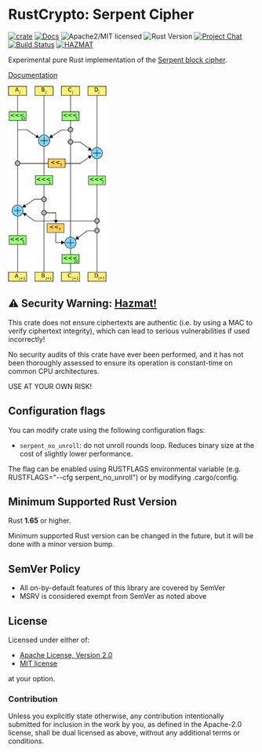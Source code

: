 # RustCrypto: Serpent Cipher

[![crate][crate-image]][crate-link]
[![Docs][docs-image]][docs-link]
![Apache2/MIT licensed][license-image]
![Rust Version][rustc-image]
[![Project Chat][chat-image]][chat-link]
[![Build Status][build-image]][build-link]
[![HAZMAT][hazmat-image]][hazmat-link]

Experimental pure Rust implementation of the [Serpent block cipher][1].

[Documentation][docs-link]

<img src="https://raw.githubusercontent.com/RustCrypto/meta/master/img/block-ciphers/serpent.png" width="200px">

## ⚠️ Security Warning: [Hazmat!][hazmat-link]

This crate does not ensure ciphertexts are authentic (i.e. by using a MAC to
verify ciphertext integrity), which can lead to serious vulnerabilities
if used incorrectly!

No security audits of this crate have ever been performed, and it has not been
thoroughly assessed to ensure its operation is constant-time on common CPU
architectures.

USE AT YOUR OWN RISK!

## Configuration flags

You can modify crate using the following configuration flags:

- `serpent_no_unroll`: do not unroll rounds loop. Reduces binary size at the cost of slightly lower performance.

The flag can be enabled using RUSTFLAGS environmental variable (e.g. RUSTFLAGS="--cfg serpent_no_unroll") or by modifying .cargo/config.

## Minimum Supported Rust Version

Rust **1.65** or higher.

Minimum supported Rust version can be changed in the future, but it will be
done with a minor version bump.

## SemVer Policy

- All on-by-default features of this library are covered by SemVer
- MSRV is considered exempt from SemVer as noted above

## License

Licensed under either of:

 * [Apache License, Version 2.0](http://www.apache.org/licenses/LICENSE-2.0)
 * [MIT license](http://opensource.org/licenses/MIT)

at your option.

### Contribution

Unless you explicitly state otherwise, any contribution intentionally submitted
for inclusion in the work by you, as defined in the Apache-2.0 license, shall be
dual licensed as above, without any additional terms or conditions.

[//]: # (badges)

[crate-image]: https://img.shields.io/crates/v/serpent.svg
[crate-link]: https://crates.io/crates/serpent
[docs-image]: https://docs.rs/serpent/badge.svg
[docs-link]: https://docs.rs/serpent/
[license-image]: https://img.shields.io/badge/license-Apache2.0/MIT-blue.svg
[rustc-image]: https://img.shields.io/badge/rustc-1.65+-blue.svg
[hazmat-image]: https://img.shields.io/badge/crypto-hazmat%E2%9A%A0-red.svg
[hazmat-link]: https://github.com/RustCrypto/meta/blob/master/HAZMAT.md
[chat-image]: https://img.shields.io/badge/zulip-join_chat-blue.svg
[chat-link]: https://rustcrypto.zulipchat.com/#narrow/stream/260039-block-ciphers
[build-image]: https://github.com/RustCrypto/block-ciphers/workflows/serpent/badge.svg?branch=master&event=push
[build-link]: https://github.com/RustCrypto/block-ciphers/actions?query=workflow%3Aserpent

[//]: # (general links)

[1]: https://en.wikipedia.org/wiki/Serpent_(cipher)
